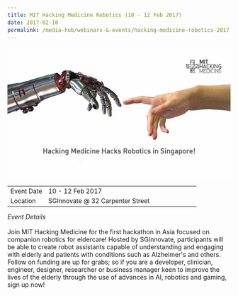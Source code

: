 ```yaml
---
title: MIT Hacking Medicine Robotics (10 - 12 Feb 2017)
date: 2017-02-10
permalink: /media-hub/webinars-&-events/hacking-medicine-robotics-2017
---
```

![MIT Hacking Medicine Robotics 2017](/images/media-hub/events/till-2020/mit-hacking-medicine-robotics-2017.jpeg)

<table style="width:100%">
  <tr>
    <td style="width:20%">Event Date</td>	
    <td style="width:80%">10 - 12 Feb 2017</td>	
  </tr>
  <tr>
	<td>Location</td>
	<td>SGInnovate @ 32 Carpenter Street</td>	
  </tr>
</table>

*Event Details*<br>		
Join MIT Hacking Medicine for the first hackathon in Asia focused on companion robotics for eldercare! Hosted by SGInnovate, participants will be able to create robot assistants capable of understanding and engaging with elderly and patients with conditions such as Alzheimer's and others. Follow on funding are up for grabs; so if you are a developer, clinician, engineer, designer, researcher or business manager keen to improve the lives of the elderly through the use of advances in AI, robotics and gaming, sign up now!
